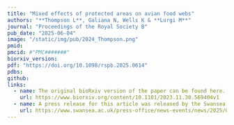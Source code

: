 ```yaml
---
title: "Mixed effects of protected areas on avian food webs"
authors: "**Thompson L**, Galiana N, Wells K & **Lurgi M**"
journal: "Proceedings of the Royal Society B"
pub_date: "2025-06-04"
image: "/static/img/pub/2024_Thompson.png"
pmid: 
pmcid: #"PMC#######"
biorxiv_version: 
pdf: "https://doi.org/10.1098/rspb.2025.0614"
pdbs:
github:
links:
  - name: The original bioRxiv version of the paper can be found here.
    url: https://www.biorxiv.org/content/10.1101/2023.11.30.569404v1
  - name: A press release for this article was released by the Swansea University press office.
    url: https://www.swansea.ac.uk/press-office/news-events/news/2025/06/new-research-examines-the-impact-protected-areas-have-on-preserving-biodiversity.php
---
```

